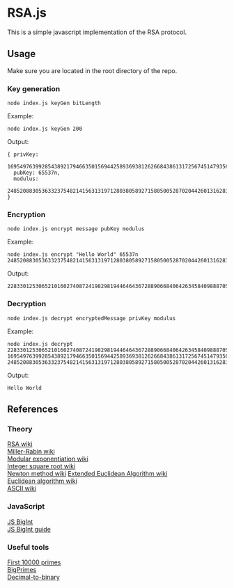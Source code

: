 # RSA.js

This is a simple javascript implementation of the RSA protocol.

## Usage

Make sure you are located in the root directory of the repo.

### Key generation
`node index.js keyGen bitLength`

Example:  

```node index.js keyGen 200```

Output:
```
{ privKey:
   16954976399285438921794663501569442589369381262668438613172567451479356170826263602719687287439000294872841092754072245n,
  pubKey: 65537n,
  modulus:
   248520883053633237548214156313197128038058927158050052870204426013162831563616350936880148646497325348182465415128971071n }
```

### Encryption
`node index.js encrypt message pubKey modulus`

Example:  

```
node index.js encrypt "Hello World" 65537n 248520883053633237548214156313197128038058927158050052870204426013162831563616350936880148646497325348182465415128971071n
```

Output:
```
228330125306521016027408724198298194464643672889066840642634584098887056086731732761890355185770132374033716999795886420n
```

### Decryption
`node index.js decrypt encryptedMessage privKey modulus`

Example:  

```
node index.js decrypt 228330125306521016027408724198298194464643672889066840642634584098887056086731732761890355185770132374033716999795886420n 16954976399285438921794663501569442589369381262668438613172567451479356170826263602719687287439000294872841092754072245n 248520883053633237548214156313197128038058927158050052870204426013162831563616350936880148646497325348182465415128971071n
```

Output:
```
Hello World
```

## References

### Theory

[RSA wiki](https://en.wikipedia.org/wiki/RSA_(cryptosystem))  
[Miller-Rabin wiki](https://en.wikipedia.org/wiki/Miller%E2%80%93Rabin_primality_test)  
[Modular exponentiation wiki](https://en.wikipedia.org/wiki/Modular_exponentiation)  
[Integer square root wiki](https://en.wikipedia.org/wiki/Integer_square_root)  
[Newton method wiki](https://en.wikipedia.org/wiki/Newton%27s_method) 
[Extended Euclidean Algorithm wiki](https://en.wikipedia.org/wiki/Extended_Euclidean_algorithm)  
[Euclidean algorithm wiki](https://en.wikipedia.org/wiki/Euclidean_algorithm)  
[ASCII wiki](https://en.wikipedia.org/wiki/ASCII)  

### JavaScript
[JS BigInt](https://developer.mozilla.org/en-US/docs/Web/JavaScript/Reference/Global_Objects/BigInt)  
[JS BigInt guide](https://golb.hplar.ch/2018/09/javascript-bigint.html)  

### Useful tools
[First 10000 primes](https://primes.utm.edu/lists/small/10000.txt)  
[BigPrimes](https://bigprimes.org/)  
[Decimal-to-binary](https://codebeautify.org/decimal-binary-converter)  




